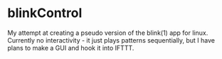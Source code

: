 blinkControl
============

My attempt at creating a pseudo version of the blink(1) app for linux. Currently no interactivity - it just plays patterns sequentially, but I have plans to make a GUI and hook it into IFTTT.
